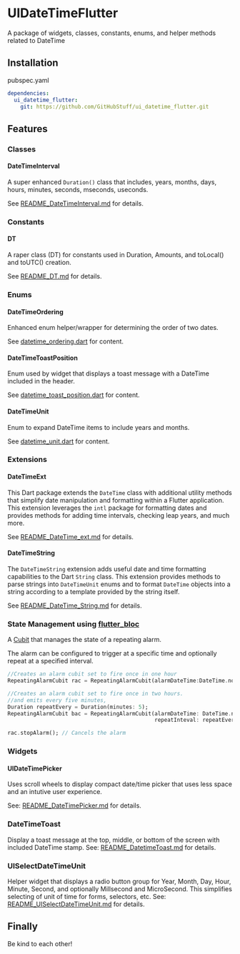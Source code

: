 # UIDateTimeFlutter

A package of widgets, classes, constants, enums, and helper methods related to DateTime

## Installation

pubspec.yaml

```yaml
dependencies:
  ui_datetime_flutter:
    git: https://github.com/GitHubStuff/ui_datetime_flutter.git
```

## Features

### Classes

#### DateTimeInterval

A super enhanced ```Duration()``` class that includes, years, months, days, hours, minutes, seconds, mseconds, useconds.

See [README_DateTimeInterval.md](README_DateTimeInterval.md) for details.

### Constants

#### DT

A raper class (DT) for constants used in Duration, Amounts, and toLocal() and toUTC() creation.

See [README_DT.md](README_DT.md) for details.

### Enums

#### DateTimeOrdering

Enhanced enum helper/wrapper for determining the order of two dates.

See [datetime_ordering.dart](/lib/source/enums/datetime_ordering.dart) for content.

#### DateTimeToastPosition

Enum used by widget that displays a toast message with a DateTime included in the header.

See [datetime_toast_position.dart](/lib/source/enums/datetime_toast_position.dart) for content.

#### DateTimeUnit

Enum to expand DateTime items to include years and months.

See [datetime_unit.dart](/lib/source/enums/datetime_unit.dart) for content.

### Extensions

#### DateTimeExt

This Dart package extends the `DateTime` class with additional utility methods that simplify date manipulation and formatting within a Flutter application. This extension leverages the `intl` package for formatting dates and provides methods for adding time intervals, checking leap years, and much more.

See [README_DateTime_ext.md](README_DateTime_ext.md) for details.

#### DateTimeString

The `DateTimeString` extension adds useful date and time formatting capabilities to the Dart `String` class. This extension provides methods to parse strings into `DateTimeUnit` enums and to format `DateTime` objects into a string according to a template provided by the string itself.

See [README_DateTime_String.md](README_DateTime_String.md) for details.

### State Management using [flutter_bloc](https://pub.dev/packages/flutter_bloc)

A [Cubit](https://pub.dev/packages/flutter_bloc) that manages the state of a repeating alarm.

The alarm can be configured to trigger at a specific time and optionally
repeat at a specified interval.

```dart
//Creates an alarm cubit set to fire once in one hour
RepeatingAlarmCubit rac = RepeatingAlarmCubit(alarmDateTime:DateTime.now().add(Duration(hours: 1)))..start();

//Creates an alarm cubit set to fire once in two hours.
//and emits every five minutes,
Duration repeatEvery = Duration(minutes: 5);
RepeatingAlarmCubit bac = RepeatingAlarmCubit(alarmDateTime: DateTime.now().add(Duration(hours: 2)),
                                              repeatInteval: repeatEvery)..start();

rac.stopAlarm(); // Cancels the alarm
```

### Widgets

#### UIDateTimePicker

Uses scroll wheels to display compact date/time picker that uses less space and an intutive user experience.

See: [README_DateTimePicker.md](README_DateTimePicker.md) for details.

### DateTimeToast

Display a toast message at the top, middle, or bottom of the screen with included DateTime stamp. See: [README_DatetimeToast.md](README_DatetimeToast.md) for details.

### UISelectDateTimeUnit

Helper widget that displays a radio button group for Year, Month, Day, Hour, Minute, Second, and optionally Millsecond and MicroSecond. This simplifies selecting of unit of time for forms,
selectors, etc. See: [README_UISelectDateTimeUnit.md](README_UISelectDateTimeUnit.md) for details.

## Finally

Be kind to each other!
